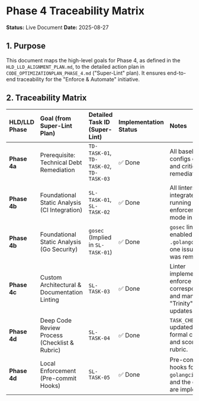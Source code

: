 <!-- ID: DOC-035 -->
# Phase 4 Traceability Matrix

**Status:** Live Document
**Date:** 2025-08-27

## 1. Purpose

This document maps the high-level goals for Phase 4, as defined in the `HLD_LLD_ALIGNMENT_PLAN.md`, to the detailed action plan in `CODE_OPTIMIZATIONPLAN_PHASE_4.md` ("Super-Lint" plan). It ensures end-to-end traceability for the "Enforce & Automate" initiative.

## 2. Traceability Matrix

| HLD/LLD Phase | Goal (from Super-Lint Plan) | Detailed Task ID (Super-Lint) | Implementation Status | Notes |
| :--- | :--- | :--- | :--- | :--- |
| **Phase 4a** | Prerequisite: Technical Debt Remediation | `TD-TASK-01`, `TD-TASK-02`, `TD-TASK-03` | ✅ Done | All baseline configs created and critical issues remediated. |
| **Phase 4b** | Foundational Static Analysis (CI Integration) | `SL-TASK-01`, `SL-TASK-02` | ✅ Done | All linters integrated and running in enforcement mode in CI. |
| **Phase 4b** | Foundational Static Analysis (Go Security) | `gosec` (Implied in `SL-TASK-01`) | ✅ Done | `gosec` linter enabled in `.golangci.yml` and one issue (G107) was remediated. |
| **Phase 4c** | Custom Architectural & Documentation Linting | `SL-TASK-03` | ✅ Done | Linter implemented to enforce doc/code correspondence and mandatory "Trinity" log updates. |
| **Phase 4d** | Deep Code Review Process (Checklist & Rubric) | `SL-TASK-04` | ✅ Done | `TASK_CHECKLIST.md` updated with a formal checklist and scoring rubric. |
| **Phase 4d** | Local Enforcement (Pre-commit Hooks) | `SL-TASK-05` | ✅ Done | Pre-commit hooks for `ruff`, `golangci-lint`, and the doc linter are implemented. |
